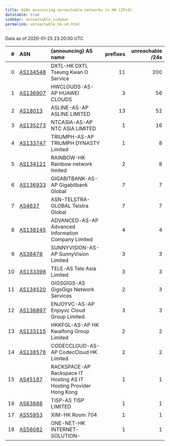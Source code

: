 ```yaml
---
title: ASNs announcing unreachable networks in HK (IPv4)
datatable: true
sidebar: unreachable_sidebar
permalink: unreachable_hk-v4.html
---
```


Data as of 2020-01-25 23:20:00 UTC


<div class="datatable-begin"></div>

|   # | ASN                                      | (announcing) AS name                                               |   prefixes |   unreachable /24s |
|----:|:-----------------------------------------|:-------------------------------------------------------------------|-----------:|-------------------:|
|   0 | [AS134548](unreachable_AS134548-v4.html) | DXTL-HK DXTL Tseung Kwan O Service                                 |         11 |                200 |
|   1 | [AS136907](unreachable_AS136907-v4.html) | HWCLOUDS-AS-AP HUAWEI CLOUDS                                       |          3 |                 56 |
|   2 | [AS18013](unreachable_AS18013-v4.html)   | ASLINE-AS-AP ASLINE LIMITED                                        |         13 |                 52 |
|   3 | [AS135273](unreachable_AS135273-v4.html) | NTCASIA-AS-AP NTC ASIA LIMITED                                     |          1 |                 16 |
|   4 | [AS133747](unreachable_AS133747-v4.html) | TRIUMPH-AS-AP TRIUMPH DYNASTY Limited                              |          1 |                  8 |
|   5 | [AS134121](unreachable_AS134121-v4.html) | RAINBOW-HK Rainbow network limited                                 |          2 |                  8 |
|   6 | [AS136933](unreachable_AS136933-v4.html) | GIGABITBANK-AS-AP Gigabitbank Global                               |          7 |                  7 |
|   7 | [AS4637](unreachable_AS4637-v4.html)     | ASN-TELSTRA-GLOBAL Telstra Global                                  |          7 |                  7 |
|   8 | [AS138145](unreachable_AS138145-v4.html) | ADVANCED-AS-AP Advanced Information Company Limited                |          4 |                  4 |
|   9 | [AS38478](unreachable_AS38478-v4.html)   | SUNNYVISION-AS-AP SunnyVision Limited                              |          3 |                  3 |
|  10 | [AS133398](unreachable_AS133398-v4.html) | TELE-AS Tele Asia Limited                                          |          3 |                  3 |
|  11 | [AS134520](unreachable_AS134520-v4.html) | GIGSGIGS-AS GigsGigs Network Services                              |          2 |                  3 |
|  12 | [AS136897](unreachable_AS136897-v4.html) | ENJOYVC-AS-AP Enjoyvc Cloud Group Limited.                         |          3 |                  3 |
|  13 | [AS133115](unreachable_AS133115-v4.html) | HKKFGL-AS-AP HK Kwaifong Group Limited                             |          2 |                  2 |
|  14 | [AS138576](unreachable_AS138576-v4.html) | CODECCLOUD-AS-AP CodecCloud HK Limited                             |          2 |                  2 |
|  15 | [AS45187](unreachable_AS45187-v4.html)   | RACKSPACE-AP Rackspace IT Hosting AS IT Hosting Provider Hong Kong |          1 |                  1 |
|  16 | [AS63888](unreachable_AS63888-v4.html)   | TISP-AS TISP LIMITED                                               |          1 |                  1 |
|  17 | [AS55953](unreachable_AS55953-v4.html)   | XIM-HK Room 704                                                    |          1 |                  1 |
|  18 | [AS56082](unreachable_AS56082-v4.html)   | ONE-NET-HK INTERNET-SOLUTION-                                      |          1 |                  1 |

<div class="datatable-end"></div>